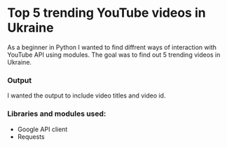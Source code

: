 # Top 5 trending YouTube videos in Ukraine
As a beginner in Python I wanted to find diffrent ways of interaction with YouTube API using modules.  The goal was to find out 5 trending videos in Ukraine.

### Output
I wanted the output to include video titles and video id.

### Libraries and modules used:
- Google API client 
- Requests
